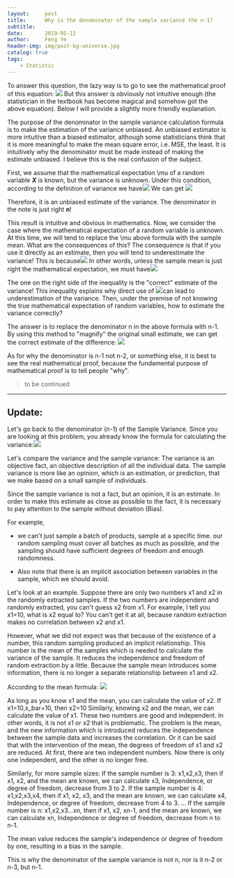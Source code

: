 ```yaml
---
layout:     post
title:      Why is the denominator of the sample variance the n-1?
subtitle:   
date:       2019-05-12
author:     Feng Ye
header-img: img/post-bg-universe.jpg
catalog: true
tags:
    - Statistic
---
```

To answer this question, the lazy way is to go to see the mathematical proof of this equation:
![](https://www.zhihu.com/equation?tex=%5Cmathbb%7BE%7D%5CBig%5B%5Cfrac%7B1%7D%7Bn-1%7D+%5Csum_%7Bi%3D1%7D%5En%5CBig%28X_i+-%5Cbar%7BX%7D%5CBig%29%5E2+%5CBig%5D%3D%5Csigma%5E2)
But this answer is obviously not intuitive enough (the statistician in the textbook has become magical and somehow got the above equation). 
Below I will provide a slightly more friendly explanation.

The purpose of the denominator in the sample variance calculation formula is to make the estimation of the variance unbiased. An unbiased estimator is more intuitive than a biased estimator, although some statisticians think that it is more meaningful to make the mean square error, i.e. MSE, the least. It is intuitively why the denominator must be made instead of making the estimate unbiased. I believe this is the real confusion of the subject.

First, we assume that the mathematical expectation \mu of a random variable ***X*** is known, but the variance is unknown. Under this condition, according to the definition of variance we have![](https://www.zhihu.com/equation?tex=%5Cmathbb%7BE%7D%5CBig%5B%5Cbig%28X_i+-%5Cmu%5Cbig%29%5E2+%5CBig%5D%3D%5Csigma%5E2%2C+%5Cquad%5Cforall+i%3D1%2C%5Cldots%2Cn%2C)
We can get
![](https://www.zhihu.com/equation?tex=%5Cmathbb%7BE%7D%5CBig%5B%5Cfrac%7B1%7D%7Bn%7D+%5Csum_%7Bi%3D1%7D%5En%5CBig%28X_i+-%5Cmu%5CBig%29%5E2+%5CBig%5D%3D%5Csigma%5E2)

Therefore, it is an unbiased estimate of the variance. The denominator in the note is just right **n**!

This result is intuitive and obvious in mathematics. 
Now, we consider the case where the mathematical expectation of a random variable is unknown. 
At this time, we will tend to replace the \mu above formula with the sample mean. What are the consequences of this? 
The consequence is that if you use it directly as an estimate, then you will tend to underestimate the variance!
This is because![](https://www.zhihu.com/equation?tex=%5Cbegin%7Beqnarray%7D%0A%5Cfrac%7B1%7D%7Bn%7D%5Csum_%7Bi%3D1%7D%5En%28X_i-%5Cbar%7BX%7D%29%5E2+%26%3D%26%0A%5Cfrac%7B1%7D%7Bn%7D%5Csum_%7Bi%3D1%7D%5En%5CBig%5B%28X_i-%5Cmu%29+%2B+%28%5Cmu+-%5Cbar%7BX%7D%29+%5CBig%5D%5E2%5C%5C%0A%26%3D%26%0A%5Cfrac%7B1%7D%7Bn%7D%5Csum_%7Bi%3D1%7D%5En%28X_i-%5Cmu%29%5E2+%0A%2B%5Cfrac%7B2%7D%7Bn%7D%5Csum_%7Bi%3D1%7D%5En%28X_i-%5Cmu%29%28%5Cmu+-%5Cbar%7BX%7D%29%0A%2B%5Cfrac%7B1%7D%7Bn%7D%5Csum_%7Bi%3D1%7D%5En%28%5Cmu+-%5Cbar%7BX%7D%29%5E2+%5C%5C%0A%26%3D%26%0A%5Cfrac%7B1%7D%7Bn%7D%5Csum_%7Bi%3D1%7D%5En%28X_i-%5Cmu%29%5E2+%0A%2B2%28%5Cbar%7BX%7D-%5Cmu%29%28%5Cmu+-%5Cbar%7BX%7D%29%0A%2B%28%5Cmu+-%5Cbar%7BX%7D%29%5E2+%5C%5C%0A%26%3D%26%5Cfrac%7B1%7D%7Bn%7D%5Csum_%7Bi%3D1%7D%5En%28X_i-%5Cmu%29%5E2+%0A-%28%5Cmu+-%5Cbar%7BX%7D%29%5E2+%0A%5Cend%7Beqnarray%7D)
In other words, unless the sample mean is just right the mathematical expectation, we must have![](https://www.zhihu.com/equation?tex=%5Cfrac%7B1%7D%7Bn%7D%5Csum_%7Bi%3D1%7D%5En%28X_i-%5Cbar%7BX%7D%29%5E2+%3C%5Cfrac%7B1%7D%7Bn%7D%5Csum_%7Bi%3D1%7D%5En%28X_i-%5Cmu%29%5E2+)

The one on the right side of the inequality is the "correct" estimate of the variance! 
This inequality explains why direct use of ![](https://www.zhihu.com/equation?tex=%5Cfrac%7B1%7D%7Bn%7D+%5Csum_%7Bi%3D1%7D%5En%5CBig%28X_i+-%5Cbar%7BX%7D%5CBig%29%5E2+)can lead to underestimation of the variance.
Then, under the premise of not knowing the true mathematical expectation of random variables, how to estimate the variance correctly? 

The answer is to replace the denominator n in the above formula with n-1. By using this method to "magnify" the original small estimate, we can get the correct estimate of the difference:
![](https://www.zhihu.com/equation?tex=%5Cmathbb%7BE%7D%5CBig%5B%5Cfrac%7B1%7D%7Bn-1%7D+%5Csum_%7Bi%3D1%7D%5En%5CBig%28X_i+-%5Cbar%7BX%7D%5CBig%29%5E2%5CBig%5D%3D%5Cmathbb%7BE%7D%5CBig%5B%5Cfrac%7B1%7D%7Bn%7D+%5Csum_%7Bi%3D1%7D%5En%5CBig%28X_i+-%5Cmu%5CBig%29%5E2+%5CBig%5D%3D%5Csigma%5E2.)

As for why the denominator is n-1 not n-2, or something else, it is best to see the real mathematical proof, because the fundamental purpose of mathematical proof is to tell people "why".

> to be continued

----------
## Update:

Let's go back to the denominator (n-1) of the Sample Variance. 
Since you are looking at this problem, you already know the formula for calculating the variance:![](https://www.zhihu.com/equation?tex=%5Csigma%5E%7B2%7D%3D+%5Cfrac%7B++%28x_%7B1%7D-%5Cmu%29+%5E%7B2%7D%2B%28x_%7B2%7D-%5Cmu%29+%5E%7B2%7D%2B...%2B%28x_%7Bn%7D-%5Cmu%29+%5E%7B2%7D+%7D+%7Bn%7D)

Let's compare the variance and the sample variance: The variance is an objective fact, an objective description of all the individual data. 
The sample variance is more like an opinion, which is an estimation, or prediction, that we make based on a small sample of individuals. 

Since the sample variance is not a fact, but an opinion, it is an estimate. In order to make this estimate as close as possible to the fact, it is necessary to pay attention to the sample without deviation (Bias).

For example, 


- we can't just sample a batch of products, sample at a specific time. our random sampling must cover all batches as much as possible, and the sampling should have sufficient degrees of freedom and enough randomness. 


- Also note that there is an implicit association between variables in the sample, which we should avoid.
 
Let's look at an example. Suppose there are only two numbers x1 and x2 in the randomly extracted samples. If the two numbers are independent and randomly extracted, you can't guess x2 from x1. For example, I tell you x1=10, what is x2 equal to?
You can't get it at all, because random extraction makes no correlation between x2 and x1. 

However, what we did not expect was that because of the existence of a number, this random sampling produced an implicit relationship. 
This number is the mean of the samples which is needed to calculate the variance of the sample. It reduces the independence and freedom of random extraction by a little. 
Because the sample mean introduces some information, there is no longer a separate relationship between x1 and x2.

According to the mean formula:
![](https://www.zhihu.com/equation?tex=%5Cbar%7Bx%7D%3D%5Cfrac%7Bx_%7B1%7D%2Bx_%7B2%7D%7D%7B2%7D)

As long as you know x1 and the mean, you can calculate the value of x2. 
If x1=10,x_bar=10, then x2=10 Similarly, knowing x2 and the mean, we can calculate the value of x1. 
These two numbers are good and independent. 
In other words, it is not x1 or x2 that is problematic.
The problem is the mean, and the new information which is introduced reduces the independence between the sample data and increases the correlation. 
Or it can be said that with the intervention of the mean, the degrees of freedom of x1 and x2 are reduced. At first, there are two independent numbers. Now there is only one independent, and the other is no longer free.

Similarly, for more sample sizes: 
If the sample number is 3: x1,x2,x3, then if x1, x2, and the mean are known, we can  calculate x3, Independence, or degree of freedom, decrease from 3 to 2. 
If the sample number is 4: x1,x2,x3,x4, then if x1, x2, x3, and the mean are known, we can calculate x4, Independence, or degree of freedom, decrease from 4 to 3. 
... 
If the sample number is n: x1,x2,x3...xn, then if x1, x2, xn-1, and the mean are known, we can calculate xn, Independence or degree of freedom, decrease from n to n-1. 

The mean value reduces the sample's independence or degree of freedom by one, resulting in a bias in the sample.

This is why the denominator of the sample variance is not n, nor is it n-2 or n-3, but  n-1.  


